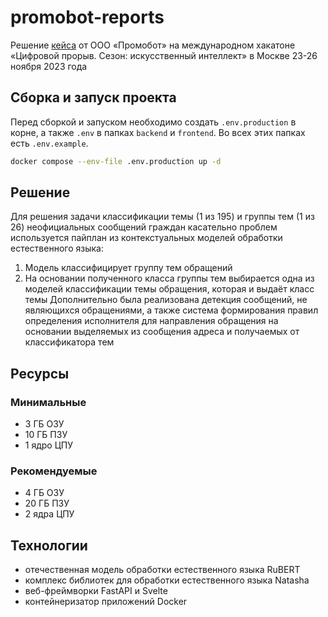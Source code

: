 # promobot-reports

Решение [кейса](https://hacks-ai.ru/hackathons.html?eventId=969092&caseEl=1058982&tab=1) от ООО «Промобот» на международном хакатоне «Цифровой прорыв. Сезон: искусственный интеллект» в Москве 23-26 ноября 2023 года

## Сборка и запуск проекта

Перед сборкой и запуском необходимо создать `.env.production` в корне, a также `.env` в папках `backend` и `frontend`. Во всех этих папках есть `.env.example`.

```bash
docker compose --env-file .env.production up -d
```

## Решение
Для решения задачи классификации темы (1 из 195) и группы тем (1 из 26) неофициальных сообщений граждан касательно проблем используется пайплан из контекстуальных моделей обработки естественного языка:
1. Модель классифицирует группу тем обращений
2. На основании полученного класса группы тем выбирается одна из моделей классификации темы обращения, которая и выдаёт класс темы
Дополнительно была реализована детекция сообщений, не являющихся обращениями, а также система формирования правил определения исполнителя для направления обращения на основании выделяемых из сообщения адреса и получаемых от классификатора тем

## Ресурсы

### Минимальные
* 3 ГБ ОЗУ
* 10 ГБ ПЗУ
* 1 ядро ЦПУ

### Рекомендуемые
* 4 ГБ ОЗУ
* 20 ГБ ПЗУ
* 2 ядра ЦПУ

## Технологии
* отечественная модель обработки естественного языка RuBERT
* комплекс библиотек для обработки естественного языка Natasha
* веб-фреймворки FastAPI и Svelte
* контейнеризатор приложений Docker

